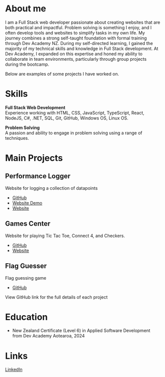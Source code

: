 # About me
I am a Full Stack web developer passionate about creating websites that are both practical and impactful. Problem solving is something I enjoy, and I often develop tools and websites to simplify tasks in my own life. My journey combines a strong self-taught foundation with formal training through Dev Academy NZ. During my self-directed learning, I gained the majority of my technical skills and knowledge in Full Stack development. At Dev Academy, I expanded on this expertise and honed my ability to collaborate in team environments, particularly through group projects during the bootcamp. 

Below are examples of some projects I have worked on.

# Skills
**Full Stack Web Development** \
Experience working with HTML, CSS, JavaScript, TypeScript, React, NodeJS, C#, .NET, SQL, Git, GitHub, Windows OS, Linux OS.

**Problem Solving**\
A passion and ability to engage in problem solving using a range of techniques.

# Main Projects
## Performance Logger
Website for logging a collection of datapoints
* [GitHub](https://github.com/katuta-mwila/performance-logger)
* [Website Demo](https://performance-logger-demo.vercel.app/)
* [Website](https://performance-logger.vercel.app/)
## Games Center
Website for playing Tic Tac Toe, Connect 4, and Checkers.
* [GitHub](https://github.com/katuta-mwila/GamesCenter)
* [Website](https://games-center.azurewebsites.net/)
## Flag Guesser
Flag guessing game
* [GitHub](https://github.com/katuta-mwila/Flag-Guesser)

View GitHub link for the full details of each project

# Education
* New Zealand Certificate (Level 6) in Applied Software Development from Dev Academy Aotearoa, 2024

# Links
[LinkedIn](https://www.linkedin.com/in/katuta-mwila-b9b498341/)
